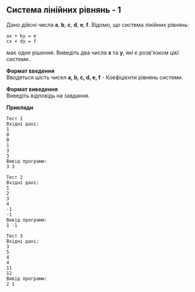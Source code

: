 ## Система лінійних рівнянь - 1
Дано дійсні числа **a**, **b**, **c**, **d**, **e**, **f**. Відомо, що система 
лінійних рівнянь:
```
ax + by = e
cx + dy = f
```
має одне рішення. Виведіть два числа **x** та **y**, які є розв'язком цієї системи.

**Формат введення**  
Вводяться шість чисел **a, b, c, d, e, f** - Коефіцієнти рівнянь системи.

**Формат виведення**  
Виведіть відповідь на завдання.

**Приклади**  

```
Тест 1
Вхідні дані:
1
0
0
1
3
3
Вивід програми:
3 3

Тест 2
Вхідні дані:
1
2
3
4
-1
-1
Вивід програми:
1 -1

Тест 3
Вхідні дані:
3
5
4
4
11
12
Вивід програми:
2 1
```